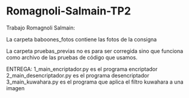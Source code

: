 # Romagnoli-Salmain-TP2
 
Trabajo Romagnoli Salmain:

La carpeta baboones_fotos contiene las fotos de la consigna

La carpeta pruebas_previas no es para ser corregida sino que funciona como archivo de
las pruebas de código que usamos.

ENTREGA:
1_main_encriptador.py es el programa encriptador
2_main_desencriptador.py es el programa desencriptador
3_main_kuwahara.py es el programa que aplica el filtro kuwahara a una imagen